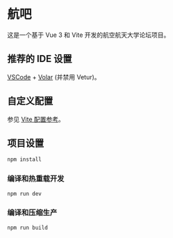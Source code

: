 # 航吧

这是一个基于 Vue 3 和 Vite 开发的航空航天大学论坛项目。

## 推荐的 IDE 设置

[VSCode](https://code.visualstudio.com/) + [Volar](https://marketplace.visualstudio.com/items?itemName=Vue.volar) (并禁用 Vetur)。

## 自定义配置

参见 [Vite 配置参考](https://vitejs.dev/config/)。

## 项目设置

```sh
npm install
```

### 编译和热重载开发

```sh
npm run dev
```

### 编译和压缩生产

```sh
npm run build
```
